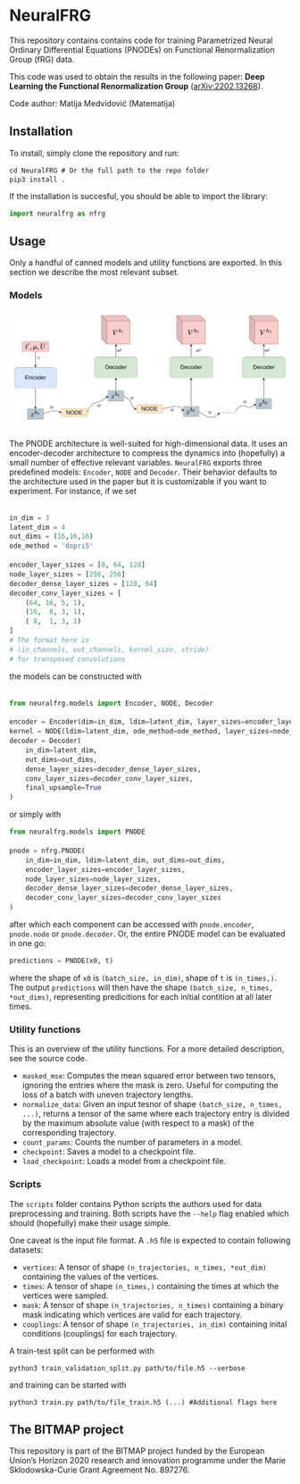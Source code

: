 # NeuralFRG

This repository contains contains code for training Parametrized Neural Ordinary Differential Equations (PNODEs) on Functional Renormalization Group (fRG) data.

This code was used to obtain the results in the following paper: **Deep Learning the Functional Renormalization Group** ([arXiv:2202.13268](https://arxiv.org/abs/2202.13268)).

Code author: Matija Medvidović (Matematija)

## Installation

To install, simply clone the repository and run:
```shell
cd NeuralFRG # Or the full path to the repo folder
pip3 install .
```

If the installation is succesful, you should be able to import the library:
```python
import neuralfrg as nfrg
```

## Usage

Only a handful of canned models and utility functions are exported. In this section we describe the most relevant subset.

### Models

<center>
    <img src="./figures/diagram.jpg" alt="diagram" class="center" width="800"/>
</center>

The PNODE architecture is well-suited for high-dimensional data. It uses an encoder-decoder architecture to compress the dynamics into (hopefully) a small number of effective relevant variables. `NeuralFRG` exports three predefined models: `Encoder`, `NODE` and `Decoder`. Their behavior defaults to the architecture used in the paper but it is customizable if you want to experiment. For instance, if we set

```python

in_dim = 3
latent_dim = 4
out_dims = (16,16,16)
ode_method = 'dopri5'

encoder_layer_sizes = [8, 64, 128]
node_layer_sizes = [256, 256]
decoder_dense_layer_sizes = [128, 64]
decoder_conv_layer_sizes = [
    (64, 16, 5, 1),
    (16,  8, 3, 1),
    ( 8,  1, 3, 1)
]
# The format here is
# (in_channels, out_channels, kernel_size, stride)
# for transposed convolutions
```
the models can be constructed with

```python

from neuralfrg.models import Encoder, NODE, Decoder

encoder = Encoder(dim=in_dim, ldim=latent_dim, layer_sizes=encoder_layer_sizes)
kernel = NODE(ldim=latent_dim, ode_method=ode_method, layer_sizes=node_layer_sizes)
decoder = Decoder(
    in_dim=latent_dim,
    out_dims=out_dims,
    dense_layer_sizes=decoder_dense_layer_sizes,
    conv_layer_sizes=decoder_conv_layer_sizes,
    final_upsample=True
)
```

or simply with 

```python
from neuralfrg.models import PNODE

pnode = nfrg.PNODE(
    in_dim=in_dim, ldim=latent_dim, out_dims=out_dims,
    encoder_layer_sizes=encoder_layer_sizes,
    node_layer_sizes=node_layer_sizes,
    decoder_dense_layer_sizes=decoder_dense_layer_sizes,
    decoder_conv_layer_sizes=decoder_conv_layer_sizes
)
```

after which each component can be accessed with `pnode.encoder`, `pnode.node` or `pnode.decoder`. Or, the entire PNODE model can be evaluated in one go:

```python
predictions = PNODE(x0, t)
```

where the shape of `x0` is `(batch_size, in_dim)`, shape of `t` is `(n_times,)`. The output `predictions` will then have the shape `(batch_size, n_times, *out_dims)`, representing predicitions for each initial contition at all later times.

### Utility functions

This is an overview of the utility functions. For a more detailed description, see the source code.

* `masked_mse`: Computes the mean squared error between two tensors, ignoring the entries where the mask is zero. Useful for computing the loss of a batch with uneven trajectory lengths.
* `normalize_data`: Given an input tesnor of shape `(batch_size, n_times, ...)`, returns a tensor of the same where each trajectory entry is divided by the maximum absolute value (with respect to a mask) of the corresponding trajectory.
* `count_params`: Counts the number of parameters in a model.
* `checkpoint`: Saves a model to a checkpoint file.
* `load_checkpoint`: Loads a model from a checkpoint file.

### Scripts

The `scripts` folder contains Python scripts the authors used for data preprocessing and training. Both scripts have the `--help` flag enabled which should (hopefully) make their usage simple.

One caveat is the input file format. A `.h5` file is expected to contain following datasets:

* `vertices`: A tensor of shape `(n_trajectories, n_times, *out_dim)` containing the values of the vertices.
* `times`: A tensor of shape `(n_times,)` containing the times at which the vertices were sampled.
* `mask`: A tensor of shape `(n_trajectories, n_times)` containing a binary mask indicating which vertices are valid for each trajectory.
* `couplings`: A tensor of shape `(n_trajectories, in_dim)` containing inital conditions (couplings) for each trajectory.

A train-test split can be performed with

```shell
python3 train_validation_split.py path/to/file.h5 --verbose
```
and training can be started with

```shell
python3 train.py path/to/file_train.h5 (...) #Additional flags here
```

## The BITMAP project

This repository is part of the BITMAP project funded by the European Union’s Horizon 2020 research and innovation programme
under the Marie Sklodowska-Curie Grant Agreement No. 897276.